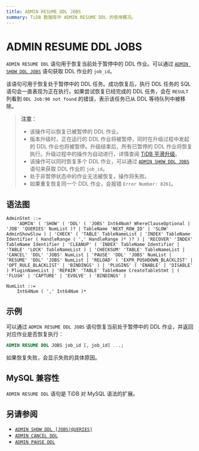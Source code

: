 ```yaml
---
title: ADMIN RESUME DDL JOBS
summary: TiDB 数据库中 ADMIN RESUME DDL 的使用概况。
---
```


# ADMIN RESUME DDL JOBS

`ADMIN RESUME DDL` 语句用于恢复当前处于暂停中的 DDL 作业。可以通过 [`ADMIN SHOW DDL JOBS`](/sql-statements/sql-statement-admin-show-ddl.md) 语句获取 DDL 作业的 `job_id`。

该语句可用于恢复处于暂停中的 DDL 任务。成功恢复后，执行 DDL 任务的 SQL 语句会一直表现为正在执行。如果尝试恢复已经完成的 DDL 任务，会在 `RESULT` 列看到 `DDL Job:90 not found` 的错误，表示该任务已从 DDL 等待队列中被移除。

> **注意：**
>
> + 该操作可以恢复已被暂停的 DDL 作业。
> + 版本升级时，正在运行的 DDL 作业将被暂停，同时在升级过程中发起的 DDL 作业也将被暂停。升级结束后，所有已暂停的 DDL 作业将恢复执行。升级过程中的操作为自动进行，详情查阅 [TiDB 平滑升级](/smooth-upgrade-tidb.md)。
> + 该操作可以同时恢复多个 DDL 作业，可以通过 [`ADMIN SHOW DDL JOBS`](/sql-statements/sql-statement-admin-show-ddl.md) 语句来获取 DDL 作业的 `job_id`。
> + 处于非暂停状态中的作业无法被恢复，操作将失败。
> + 如果重复恢复同一个 DDL 作业，会报错 `Error Number: 8261`。

## 语法图

```ebnf+diagram
AdminStmt ::=
    'ADMIN' ( 'SHOW' ( 'DDL' ( 'JOBS' Int64Num? WhereClauseOptional | 'JOB' 'QUERIES' NumList )? | TableName 'NEXT_ROW_ID' | 'SLOW' AdminShowSlow ) | 'CHECK' ( 'TABLE' TableNameList | 'INDEX' TableName Identifier ( HandleRange ( ',' HandleRange )* )? ) | 'RECOVER' 'INDEX' TableName Identifier | 'CLEANUP' ( 'INDEX' TableName Identifier | 'TABLE' 'LOCK' TableNameList ) | 'CHECKSUM' 'TABLE' TableNameList | 'CANCEL' 'DDL' 'JOBS' NumList | 'PAUSE' 'DDL' 'JOBS' NumList | 'RESUME' 'DDL' 'JOBS' NumList | 'RELOAD' ( 'EXPR_PUSHDOWN_BLACKLIST' | 'OPT_RULE_BLACKLIST' | 'BINDINGS' ) | 'PLUGINS' ( 'ENABLE' | 'DISABLE' ) PluginNameList | 'REPAIR' 'TABLE' TableName CreateTableStmt | ( 'FLUSH' | 'CAPTURE' | 'EVOLVE' ) 'BINDINGS' )

NumList ::=
    Int64Num ( ',' Int64Num )*
```

## 示例

可以通过 `ADMIN RESUME DDL JOBS` 语句恢复当前处于暂停中的 DDL 作业，并返回对应作业是否恢复执行：

```sql
ADMIN RESUME DDL JOBS job_id [, job_id] ...;
```

如果恢复失败，会显示失败的具体原因。

## MySQL 兼容性

`ADMIN RESUME DDL` 语句是 TiDB 对 MySQL 语法的扩展。

## 另请参阅

* [`ADMIN SHOW DDL [JOBS|QUERIES]`](/sql-statements/sql-statement-admin-show-ddl.md)
* [`ADMIN CANCEL DDL`](/sql-statements/sql-statement-admin-cancel-ddl.md)
* [`ADMIN PAUSE DDL`](/sql-statements/sql-statement-admin-pause-ddl.md)
